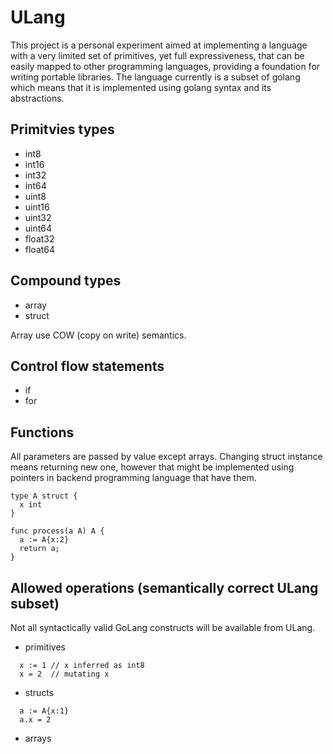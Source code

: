 # ULang

This project is a personal experiment aimed at implementing a language with a very limited set of primitives, 
yet full expressiveness, that can be easily mapped to other programming languages, providing a foundation for writing portable libraries.
The language currently is a subset of golang which means that it is implemented using golang syntax and its abstractions.

## Primitvies types

* int8
* int16
* int32
* int64
* uint8
* uint16
* uint32
* uint64
* float32
* float64

## Compound types

* array
* struct

Array use COW (copy on write) semantics.

## Control flow statements

* if
* for

## Functions

All parameters are passed by value except arrays. Changing struct instance means returning new one,
however that might be implemented using pointers in backend programming language that have them.

```golang
type A struct {
  x int
}

func process(a A) A {
  a := A{x:2}
  return a;
}
```

## Allowed operations (semantically correct ULang subset)

Not all syntactically valid GoLang constructs will be available from ULang.

* primitives

```
  x := 1 // x inferred as int8
  x = 2  // mutating x
```

* structs

```
  a := A{x:1}
  a.x = 2
```

* arrays
